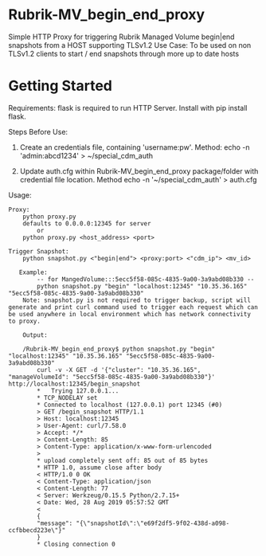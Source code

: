 # Rubrik-MV_begin_end_proxy
Simple HTTP Proxy for triggering Rubrik Managed Volume begin|end snapshots from a HOST supporting TLSv1.2 Use Case:  To be used on non TLSv1.2 clients to start / end snapshots through more up to date hosts 

# Getting Started

Requirements: 
    flask is required to run HTTP Server. Install with pip install flask.


Steps Before Use:
1. Create an credentials file, containing 'username:pw'. Method: echo -n 'admin:abcd1234' > ~/special_cdm_auth

2. Update auth.cfg within Rubrik-MV_begin_end_proxy package/folder with credential file location. Method echo -n '~/special_cdm_auth' > auth.cfg

Usage: 

    Proxy:
        python proxy.py
        defaults to 0.0.0.0:12345 for server
            or 
        python proxy.py <host_address> <port>
    
    Trigger Snapshot:
        python snapshot.py <"begin|end"> <proxy:port> <"cdm_ip"> <mv_id>

       Example:
            -- for MangedVolume:::5ecc5f58-085c-4835-9a00-3a9abd08b330 --
            python snapshot.py "begin" "localhost:12345" "10.35.36.165" "5ecc5f58-085c-4835-9a00-3a9abd08b330"
        Note: snapshot.py is not required to trigger backup, script will generate and print curl command used to trigger each request which can be used anywhere in local environment which has network connectivity to proxy.

        Output:

        /Rubrik-MV_begin_end_proxy$ python snapshot.py "begin" "localhost:12345" "10.35.36.165" "5ecc5f58-085c-4835-9a00-3a9abd08b330"
            curl -v -X GET -d '{"cluster": "10.35.36.165", "manageVolumeId": "5ecc5f58-085c-4835-9a00-3a9abd08b330"}' http://localhost:12345/begin_snapshot
            *   Trying 127.0.0.1...
            * TCP_NODELAY set
            * Connected to localhost (127.0.0.1) port 12345 (#0)
            > GET /begin_snapshot HTTP/1.1
            > Host: localhost:12345
            > User-Agent: curl/7.58.0
            > Accept: */*
            > Content-Length: 85
            > Content-Type: application/x-www-form-urlencoded
            > 
            * upload completely sent off: 85 out of 85 bytes
            * HTTP 1.0, assume close after body
            < HTTP/1.0 0 OK
            < Content-Type: application/json
            < Content-Length: 77
            < Server: Werkzeug/0.15.5 Python/2.7.15+
            < Date: Wed, 28 Aug 2019 05:57:52 GMT
            < 
            {
            "message": "{\"snapshotId\":\"e69f2df5-9f02-438d-a098-ccfbbecd223e\"}"
            }
            * Closing connection 0